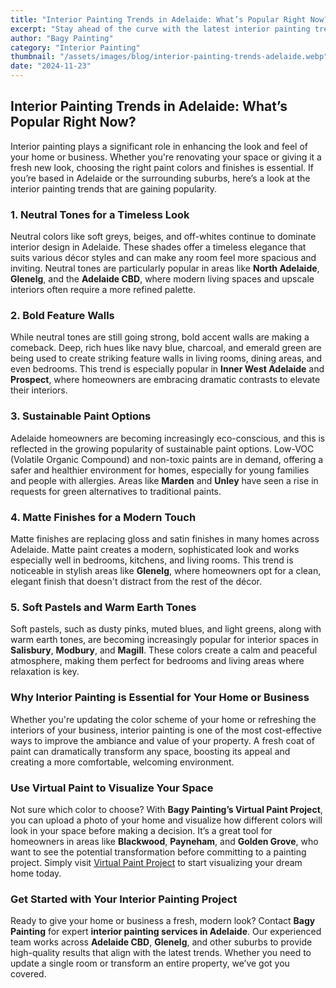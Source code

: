 ```yaml
---
title: "Interior Painting Trends in Adelaide: What’s Popular Right Now?"
excerpt: "Stay ahead of the curve with the latest interior painting trends in Adelaide. Explore popular color schemes and styles that are transforming homes and businesses across the city."
author: "Bagy Painting"
category: "Interior Painting"
thumbnail: "/assets/images/blog/interior-painting-trends-adelaide.webp"
date: "2024-11-23"
---
```


## Interior Painting Trends in Adelaide: What’s Popular Right Now?

Interior painting plays a significant role in enhancing the look and feel of your home or business. Whether you're renovating your space or giving it a fresh new look, choosing the right paint colors and finishes is essential. If you’re based in Adelaide or the surrounding suburbs, here’s a look at the interior painting trends that are gaining popularity.

### 1. **Neutral Tones for a Timeless Look**

Neutral colors like soft greys, beiges, and off-whites continue to dominate interior design in Adelaide. These shades offer a timeless elegance that suits various décor styles and can make any room feel more spacious and inviting. Neutral tones are particularly popular in areas like **North Adelaide**, **Glenelg**, and the **Adelaide CBD**, where modern living spaces and upscale interiors often require a more refined palette.

### 2. **Bold Feature Walls**

While neutral tones are still going strong, bold accent walls are making a comeback. Deep, rich hues like navy blue, charcoal, and emerald green are being used to create striking feature walls in living rooms, dining areas, and even bedrooms. This trend is especially popular in **Inner West Adelaide** and **Prospect**, where homeowners are embracing dramatic contrasts to elevate their interiors.

### 3. **Sustainable Paint Options**

Adelaide homeowners are becoming increasingly eco-conscious, and this is reflected in the growing popularity of sustainable paint options. Low-VOC (Volatile Organic Compound) and non-toxic paints are in demand, offering a safer and healthier environment for homes, especially for young families and people with allergies. Areas like **Marden** and **Unley** have seen a rise in requests for green alternatives to traditional paints.

### 4. **Matte Finishes for a Modern Touch**

Matte finishes are replacing gloss and satin finishes in many homes across Adelaide. Matte paint creates a modern, sophisticated look and works especially well in bedrooms, kitchens, and living rooms. This trend is noticeable in stylish areas like **Glenelg**, where homeowners opt for a clean, elegant finish that doesn't distract from the rest of the décor.

### 5. **Soft Pastels and Warm Earth Tones**

Soft pastels, such as dusty pinks, muted blues, and light greens, along with warm earth tones, are becoming increasingly popular for interior spaces in **Salisbury**, **Modbury**, and **Magill**. These colors create a calm and peaceful atmosphere, making them perfect for bedrooms and living areas where relaxation is key.

### Why Interior Painting is Essential for Your Home or Business

Whether you're updating the color scheme of your home or refreshing the interiors of your business, interior painting is one of the most cost-effective ways to improve the ambiance and value of your property. A fresh coat of paint can dramatically transform any space, boosting its appeal and creating a more comfortable, welcoming environment.

### Use Virtual Paint to Visualize Your Space

Not sure which color to choose? With **Bagy Painting’s Virtual Paint Project**, you can upload a photo of your home and visualize how different colors will look in your space before making a decision. It’s a great tool for homeowners in areas like **Blackwood**, **Payneham**, and **Golden Grove**, who want to see the potential transformation before committing to a painting project. Simply visit [Virtual Paint Project](https://bagypainting.com.au//virtual-paint-project) to start visualizing your dream home today.

### Get Started with Your Interior Painting Project

Ready to give your home or business a fresh, modern look? Contact **Bagy Painting** for expert **interior painting services in Adelaide**. Our experienced team works across **Adelaide CBD**, **Glenelg**, and other suburbs to provide high-quality results that align with the latest trends. Whether you need to update a single room or transform an entire property, we’ve got you covered.

